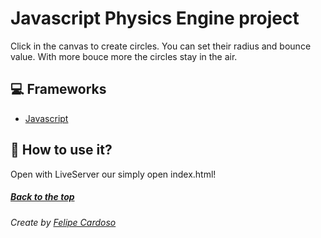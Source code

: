 # Javascript Physics Engine project

Click in the canvas to create circles.
You can set their radius and bounce value.
With more bouce more the circles stay in the air.

## 💻 Frameworks

- [Javascript](https://www.javascript.com)

## 🚀 How to use it?

Open with LiveServer our simply open index.html!

##### [Back to the top](https://github.com/imLymei/Physic-Engine#Javascript-Physics-Engine-project)

###### Create by [Felipe Cardoso](https://lymei.art)

